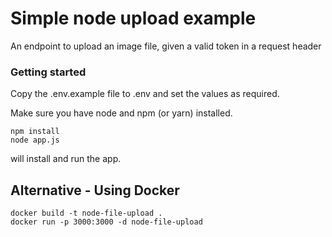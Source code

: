 # Simple node upload example

An endpoint to upload an image file, given a valid token in a request header

### Getting started

Copy the .env.example file to .env and set the values as required.

Make sure you have node and npm (or yarn) installed.

```
npm install
node app.js
```

will install and run the app.

## Alternative - Using Docker

```
docker build -t node-file-upload .
docker run -p 3000:3000 -d node-file-upload
```
